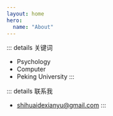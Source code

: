 ```yaml
---
layout: home
hero:
  name: "About" 
---
```


::: details 关键词
- Psychology
- Computer
- Peking University
:::

::: details 联系我
- shihuaidexianyu@gmail.com
:::